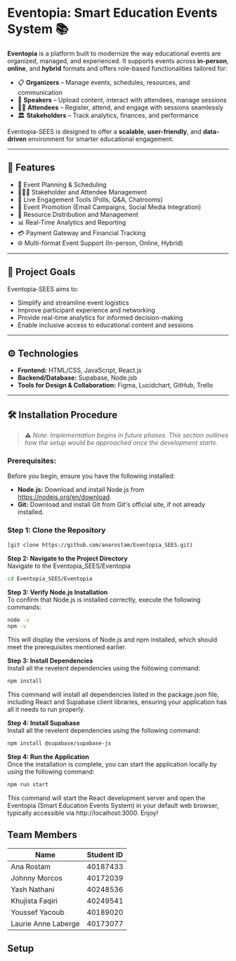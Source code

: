# Eventopia: Smart Education Events System 📚

**Eventopia** is a platform built to modernize the way educational events are organized, managed, and experienced. It supports events across **in-person**, **online**, and **hybrid** formats and offers role-based functionalities tailored for:

- 📋 **Organizers** – Manage events, schedules, resources, and communication  
- 🎤 **Speakers** – Upload content, interact with attendees, manage sessions  
- 🧑‍🎓 **Attendees** – Register, attend, and engage with sessions seamlessly  
- 🏛️ **Stakeholders** – Track analytics, finances, and performance  

Eventopia-SEES is designed to offer a **scalable**, **user-friendly**, and **data-driven** environment for smarter educational engagement.

---

## 🚀 Features

- 📅 Event Planning & Scheduling
- 🧑‍🤝‍🧑 Stakeholder and Attendee Management
- 💬 Live Engagement Tools (Polls, Q&A, Chatrooms)
- 📢 Event Promotion (Email Campaigns, Social Media Integration)
- 📂 Resource Distribution and Management
- 📊 Real-Time Analytics and Reporting
- 💳 Payment Gateway and Financial Tracking
- 🌐 Multi-format Event Support (In-person, Online, Hybrid)

---

## 🎯 Project Goals

Eventopia-SEES aims to:

- Simplify and streamline event logistics
- Improve participant experience and networking
- Provide real-time analytics for informed decision-making
- Enable inclusive access to educational content and sessions

---

## ⚙️ Technologies

- **Frontend:** HTML/CSS, JavaScript, React.js
- **Backend/Database:**  Supabase, Node.jsb
- **Tools for Design & Collaboration:** Figma, Lucidchart, GitHub, Trello

---

## 🛠️ Installation Procedure

> ⚠️ *Note: Implementation begins in future phases. This section outlines how the setup would be approached once the development starts.*

### Prerequisites:
Before you begin, ensure you have the following installed:

- **Node.js:** Download and install Node.js from https://nodejs.org/en/download.
- **Git:** Download and install Git from Git's official site, if not already installed.

### Step 1: Clone the Repository
```bash
[git clone https://github.com/anarostam/Eventopia_SEES.git)
```  

**Step 2: Navigate to the Project Directory**  
Navigate to the Eventopia_SEES/Eventopia
```bash
cd Eventopia_SEES/Eventopia
```  
  
**Step 3: Verify Node.js Installation**  
To confirm that Node.js is installed correctly, execute the following commands:

```bash
node -v
npm -v
```

This will display the versions of Node.js and npm installed, which should meet the prerequisites mentioned earlier.  
  
**Step 3: Install Dependencies**  
Install all the revelent dependencies using the following command: 

```bash
npm install
```
This command will install all dependencies listed in the package.json file, including React and Supabase client libraries, ensuring your application has all it needs to run properly. 

**Step 4: Install Supabase**  
Install all the revelent dependencies using the following command: 

```bash
npm install @supabase/supabase-js

```

**Step 4: Run the Application**  
Once the installation is complete, you can start the application locally by using the following command: 
```bash
npm run start
```
This command will start the React development server and open the Eventopia (Smart Education Events System) in your default web browser, typically accessible via  http://localhost:3000. Enjoy!


## Team Members
| Name               | Student ID          |
|--------------------|---------------------|
|Ana Rostam          |   40187433          |
|Johnny Morcos       |   40172039          |
|Yash Nathani        |   40248536          |
|Khujista Faqiri     |   40249541          |
|Youssef Yacoub      |   40189020          |
|Laurie Anne Laberge |   40173077          |

## Setup
